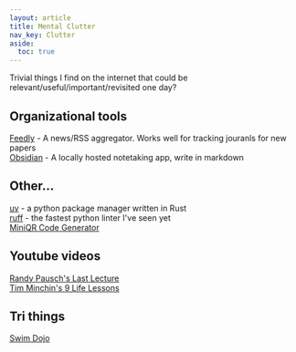 ```yaml
---
layout: article
title: Mental Clutter
nav_key: Clutter
aside:
  toc: true
---
```


Trivial things I find on the internet that could be relevant/useful/important/revisited one day?

## Organizational tools

[Feedly](https://feedly.com/i/my/me) - A news/RSS aggregator. Works well for tracking jouranls for new papers  
[Obsidian](https://obsidian.md/) - A locally hosted notetaking app, write in markdown  


## Other...

[uv](https://docs.astral.sh/uv) - a python package manager written in Rust  
[ruff](https://docs.astral.sh/ruff) - the fastest python linter I've seen yet  
[MiniQR Code Generator](https://mini-qr-code-generator.vercel.app/)  


## Youtube videos

[Randy Pausch's Last Lecture](https://www.youtube.com/watch?v=ji5_MqicxSo)  
[Tim Minchin's 9 Life Lessons](https://www.youtube.com/watch?v=yoEezZD71sc)  

## Tri things

[Swim Dojo](https://www.swimdojo.com/)  
